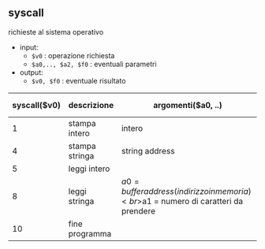 ## syscall
richieste al sistema operativo
 - input:
	 - `$v0` : operazione richiesta
	 - `$a0,.., $a2, $f0` : eventuali parametri
- output:
	- `$v0, $f0` : eventuale risultato



| syscall($v0) | descrizione    | argomenti($a0, ..)                                                                   | risultato($v0, …) |
| ------------ | -------------- | ------------------------------------------------------------------------------------ | ----------------- |
| 1            | stampa intero  | intero                                                                               |                   |
| 4            | stampa stringa | string address                                                                       |                   |
| 5            | leggi intero   |                                                                                      |                   |
| 8            | leggi stringa  | $a0 = buffer address (indirizzo in memoria)<br>$a1 = numero di caratteri da prendere |                   |
| 10           | fine programma |                                                                                      |                   |